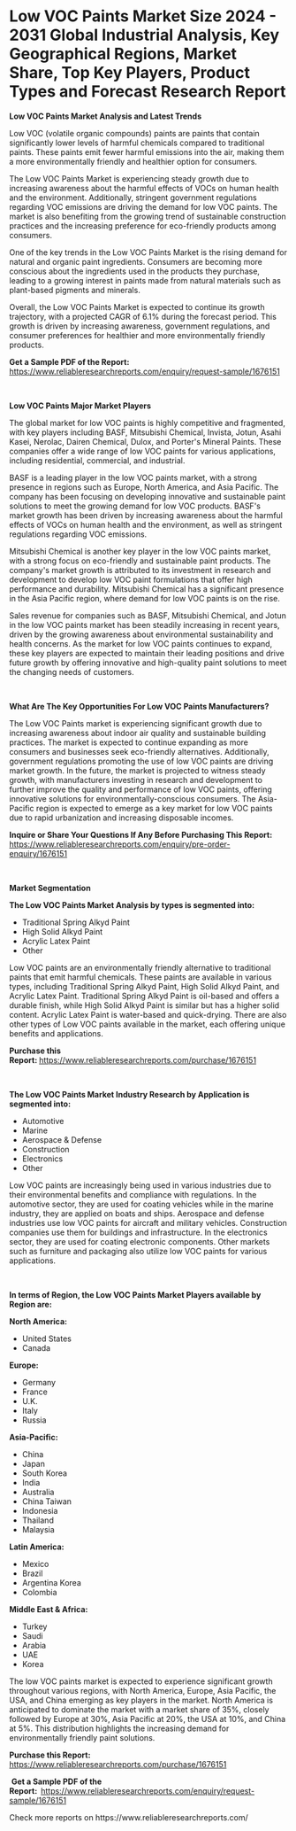 <p><h1>Low VOC Paints Market Size 2024 - 2031 Global Industrial Analysis, Key Geographical Regions, Market Share, Top Key Players, Product Types and Forecast Research Report</h1></p><p><strong>Low VOC Paints Market Analysis and Latest Trends</strong></p>
<p><p>Low VOC (volatile organic compounds) paints are paints that contain significantly lower levels of harmful chemicals compared to traditional paints. These paints emit fewer harmful emissions into the air, making them a more environmentally friendly and healthier option for consumers.</p><p>The Low VOC Paints Market is experiencing steady growth due to increasing awareness about the harmful effects of VOCs on human health and the environment. Additionally, stringent government regulations regarding VOC emissions are driving the demand for low VOC paints. The market is also benefiting from the growing trend of sustainable construction practices and the increasing preference for eco-friendly products among consumers.</p><p>One of the key trends in the Low VOC Paints Market is the rising demand for natural and organic paint ingredients. Consumers are becoming more conscious about the ingredients used in the products they purchase, leading to a growing interest in paints made from natural materials such as plant-based pigments and minerals.</p><p>Overall, the Low VOC Paints Market is expected to continue its growth trajectory, with a projected CAGR of 6.1% during the forecast period. This growth is driven by increasing awareness, government regulations, and consumer preferences for healthier and more environmentally friendly products.</p></p>
<p><strong>Get a Sample PDF of the Report:&nbsp;</strong> <a href="https://www.reliableresearchreports.com/enquiry/request-sample/1676151">https://www.reliableresearchreports.com/enquiry/request-sample/1676151</a></p>
<p>&nbsp;</p>
<p><strong>Low VOC Paints Major Market Players</strong></p>
<p><p>The global market for low VOC paints is highly competitive and fragmented, with key players including BASF, Mitsubishi Chemical, Invista, Jotun, Asahi Kasei, Nerolac, Dairen Chemical, Dulox, and Porter's Mineral Paints. These companies offer a wide range of low VOC paints for various applications, including residential, commercial, and industrial.</p><p>BASF is a leading player in the low VOC paints market, with a strong presence in regions such as Europe, North America, and Asia Pacific. The company has been focusing on developing innovative and sustainable paint solutions to meet the growing demand for low VOC products. BASF's market growth has been driven by increasing awareness about the harmful effects of VOCs on human health and the environment, as well as stringent regulations regarding VOC emissions.</p><p>Mitsubishi Chemical is another key player in the low VOC paints market, with a strong focus on eco-friendly and sustainable paint products. The company's market growth is attributed to its investment in research and development to develop low VOC paint formulations that offer high performance and durability. Mitsubishi Chemical has a significant presence in the Asia Pacific region, where demand for low VOC paints is on the rise.</p><p>Sales revenue for companies such as BASF, Mitsubishi Chemical, and Jotun in the low VOC paints market has been steadily increasing in recent years, driven by the growing awareness about environmental sustainability and health concerns. As the market for low VOC paints continues to expand, these key players are expected to maintain their leading positions and drive future growth by offering innovative and high-quality paint solutions to meet the changing needs of customers.</p></p>
<p>&nbsp;</p>
<p><strong>What Are The Key Opportunities For Low VOC Paints Manufacturers?</strong></p>
<p><p>The Low VOC Paints market is experiencing significant growth due to increasing awareness about indoor air quality and sustainable building practices. The market is expected to continue expanding as more consumers and businesses seek eco-friendly alternatives. Additionally, government regulations promoting the use of low VOC paints are driving market growth. In the future, the market is projected to witness steady growth, with manufacturers investing in research and development to further improve the quality and performance of low VOC paints, offering innovative solutions for environmentally-conscious consumers. The Asia-Pacific region is expected to emerge as a key market for low VOC paints due to rapid urbanization and increasing disposable incomes.</p></p>
<p><strong>Inquire or Share Your Questions If Any Before Purchasing This Report:</strong> <a href="https://www.reliableresearchreports.com/enquiry/pre-order-enquiry/1676151">https://www.reliableresearchreports.com/enquiry/pre-order-enquiry/1676151</a></p>
<p>&nbsp;</p>
<p><strong>Market Segmentation</strong></p>
<p><strong>The Low VOC Paints Market Analysis by types is segmented into:</strong></p>
<p><ul><li>Traditional Spring Alkyd Paint</li><li>High Solid Alkyd Paint</li><li>Acrylic Latex Paint</li><li>Other</li></ul></p>
<p><p>Low VOC paints are an environmentally friendly alternative to traditional paints that emit harmful chemicals. These paints are available in various types, including Traditional Spring Alkyd Paint, High Solid Alkyd Paint, and Acrylic Latex Paint. Traditional Spring Alkyd Paint is oil-based and offers a durable finish, while High Solid Alkyd Paint is similar but has a higher solid content. Acrylic Latex Paint is water-based and quick-drying. There are also other types of Low VOC paints available in the market, each offering unique benefits and applications.</p></p>
<p><strong>Purchase this Report:&nbsp;</strong><a href="https://www.reliableresearchreports.com/purchase/1676151">https://www.reliableresearchreports.com/purchase/1676151</a></p>
<p>&nbsp;</p>
<p><strong>The Low VOC Paints Market Industry Research by Application is segmented into:</strong></p>
<p><ul><li>Automotive</li><li>Marine</li><li>Aerospace & Defense</li><li>Construction</li><li>Electronics</li><li>Other</li></ul></p>
<p><p>Low VOC paints are increasingly being used in various industries due to their environmental benefits and compliance with regulations. In the automotive sector, they are used for coating vehicles while in the marine industry, they are applied on boats and ships. Aerospace and defense industries use low VOC paints for aircraft and military vehicles. Construction companies use them for buildings and infrastructure. In the electronics sector, they are used for coating electronic components. Other markets such as furniture and packaging also utilize low VOC paints for various applications.</p></p>
<p>&nbsp;</p>
<p><strong>In terms of Region, the Low VOC Paints Market Players available by Region are:</strong></p>
<p>
    <p> <strong> North America: </strong>
        <ul>
            <li>United States</li>
            <li>Canada</li>
        </ul>
        </p> 
    <p> <strong> Europe: </strong>
        <ul>
            <li>Germany</li>
            <li>France</li>
            <li>U.K.</li>
            <li>Italy</li>
            <li>Russia</li>
        </ul>
        </p> 
    <p> <strong> Asia-Pacific: </strong>
        <ul>
            <li>China</li>
            <li>Japan</li>
            <li>South Korea</li>
            <li>India</li>
            <li>Australia</li>
            <li>China Taiwan</li>
            <li>Indonesia</li>
            <li>Thailand</li>
            <li>Malaysia</li>
        </ul>
        </p> 
    <p> <strong> Latin America: </strong>
        <ul>
            <li>Mexico</li>
            <li>Brazil</li>
            <li>Argentina Korea</li>
            <li>Colombia</li>
        </ul>
        </p> 
    <p> <strong> Middle East & Africa: </strong>
        <ul>
            <li>Turkey</li>
            <li>Saudi</li>
            <li>Arabia</li>
            <li>UAE</li>
            <li>Korea</li>
        </ul>
    </p>
    </p>
<p><p>The low VOC paints market is expected to experience significant growth throughout various regions, with North America, Europe, Asia Pacific, the USA, and China emerging as key players in the market. North America is anticipated to dominate the market with a market share of 35%, closely followed by Europe at 30%, Asia Pacific at 20%, the USA at 10%, and China at 5%. This distribution highlights the increasing demand for environmentally friendly paint solutions.</p></p>
<p><strong>Purchase this Report: </strong><a href="https://www.reliableresearchreports.com/purchase/1676151">https://www.reliableresearchreports.com/purchase/1676151</a></p>
<p>&nbsp;<strong>Get a Sample PDF of the Report:&nbsp;&nbsp;</strong><a href="https://www.reliableresearchreports.com/enquiry/request-sample/1676151">https://www.reliableresearchreports.com/enquiry/request-sample/1676151</a></p>
<p><strong></strong></p>
<p>Check more reports on https://www.reliableresearchreports.com/</p>